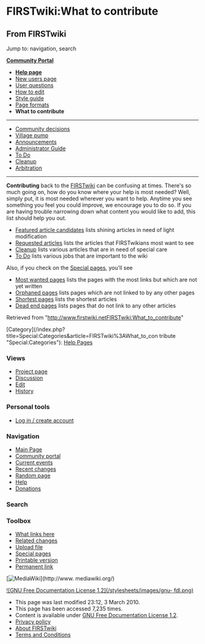 # FIRSTwiki:What to contribute

## From FIRSTwiki

Jump to: navigation, search

**[Community Portal](FIRSTwiki:Community_portal "FIRSTwiki:Community portal")**

- **[Help page](FIRSTwiki:Help "FIRSTwiki:Help")**
- [New users page](FIRSTwiki:New_users_page "FIRSTwiki:New users page")
- [User questions](FIRSTwiki:User_questions "FIRSTwiki:User questions")
- [How to edit](FIRSTwiki:How_does_one_edit_a_page "FIRSTwiki:How does one edit a page")
- [Style guide](FIRSTwiki:Style_guide "FIRSTwiki:Style guide")
- [Page formats](FIRSTwiki:Page_formats "FIRSTwiki:Page formats")
- **What to contribute**

--------------------------------------------------------------------------------

- [Community decisions](FIRSTwiki:Community_decisions "FIRSTwiki:Community decisions")
- [Village pump](FIRSTwiki:Village_pump "FIRSTwiki:Village pump")
- [Announcements](FIRSTwiki:Announcements "FIRSTwiki:Announcements")
- [Administrator Guide](FIRSTwiki:Guide_for_administrators "FIRSTwiki:Guide for administrators")
- [To Do](FIRSTwiki:To_Do "FIRSTwiki:To Do")
- [Cleanup](FIRSTwiki:Cleanup "FIRSTwiki:Cleanup")
- [Arbitration](FIRSTwiki:Arbitration "FIRSTwiki:Arbitration")

--------------------------------------------------------------------------------

**Contributing** back to the [FIRSTwiki](FIRSTwiki "FIRSTwiki") can be confusing at times. There's so much going on, how do you know where your help is most needed? Well, simply put, it is most needed wherever you want to help. Anytime you see something you feel you could improve, we encourage you to do so. If you are having trouble narrowing down what content you would like to add, this list should help you out.

- [Featured article candidates](FIRSTwiki:Featured_article_candidates "FIRSTwiki:Featured article candidates") lists shining articles in need of light modification
- [Requested articles](FIRSTwiki:Requested_articles "FIRSTwiki:Requested articles") lists the articles that FIRSTwikians most want to see
- [Cleanup](FIRSTwiki:Cleanup "FIRSTwiki:Cleanup") lists various articles that are in need of special care
- [To Do](FIRSTwiki:To_Do "FIRSTwiki:To Do") lists various jobs that are important to the wiki

Also, if you check on the [Special pages](Special:Specialpages "Special:Specialpages"), you'll see

- [Most wanted pages](Special:Wantedpages "Special:Wantedpages") lists the pages with the most links but which are not yet written
- [Orphaned pages](Special:Lonelypages "Special:Lonelypages") lists pages which are not linked to by any other pages
- [Shortest pages](Special:Shortpages "Special:Shortpages") lists the shortest articles
- [Dead end pages](Special:Deadendpages "Special:Deadendpages") lists pages that do not link to any other articles

Retrieved from "<http://www.firstwiki.netFIRSTwiki:What_to_contribute>"

[Category](/index.php?title=Special:Categories&article=FIRSTwiki%3AWhat_to_con
tribute "Special:Categories"): [Help Pages](Category:Help_Pages "Category:Help Pages")

### Views

- [Project page](FIRSTwiki:What_to_contribute)
- [Discussion](/index.php?title=FIRSTwiki_talk:What_to_contribute&action=edit)
- [Edit](/index.php?title=FIRSTwiki:What_to_contribute&action=edit)
- [History](/index.php?title=FIRSTwiki:What_to_contribute&action=history)

### Personal tools

- [Log in / create account](/index.php?title=Special:Userlogin&returnto=FIRSTwiki:What_to_contribute)

[](Main_Page "Main Page")

### Navigation

- [Main Page](Main_Page)
- [Community portal](FIRSTwiki:Community_portal)
- [Current events](Current_events)
- [Recent changes](Special:Recentchanges)
- [Random page](Special:Random)
- [Help](FIRSTwiki:Help)
- [Donations](FIRSTwiki:Site_support)

### Search

### Toolbox

- [What links here](Special:Whatlinkshere/FIRSTwiki:What_to_contribute)
- [Related changes](Special:Recentchangeslinked/FIRSTwiki:What_to_contribute)
- [Upload file](Special:Upload)
- [Special pages](Special:Specialpages)
- [Printable version](/index.php?title=FIRSTwiki:What_to_contribute&printable=yes)
- [Permanent link](/index.php?title=FIRSTwiki:What_to_contribute&oldid=75235)

[![MediaWiki](/skins/common/images/poweredby_mediawiki_88x31.png)](http://www.
mediawiki.org/)

[![GNU Free Documentation License 1.2](/stylesheets/images/gnu-
fdl.png)](http://www.gnu.org/copyleft/fdl.html)

- This page was last modified 23:12, 3 March 2010.
- This page has been accessed 7,235 times.
- Content is available under [GNU Free Documentation License 1.2](http://www.gnu.org/copyleft/fdl.html "http://www.gnu.org/copyleft/fdl.html").
- [Privacy policy](FIRSTwiki:Privacy_policy "FIRSTwiki:Privacy policy")
- [About FIRSTwiki](FIRSTwiki:About "FIRSTwiki:About")
- [Terms and Conditions](FIRSTwiki:Terms_and_conditions "FIRSTwiki:Terms and conditions")
